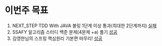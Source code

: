 # 이번주 목표             
1. NEXT_STEP TDD With JAVA 볼링 1단계 이상 통과(최대한 2단계까지) [실패](https://github.com/next-step/java-ladder/pull/951)         
2. SSAFY 알고리즘 스터디 백준 문제(4문제 +a) 풀기 [성공](https://github.com/SSAFY5thGwangJu4C/Algorithm_AlgoGaZa/tree/main/kwj1270/4%EC%9B%94%205%EC%A3%BC%EC%B0%A8)          
3. 김영한님의 스프링 핵심원리 기본편 마무리! [성공](https://github.com/springframework-sprout/SPRING_CORE_BASIC)               
